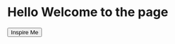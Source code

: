 <script src="test.js">
</script>

 <h1>Hello Welcome to the page </h1>
 <div>
 <div class="container" id="quotesButton" display="block">
            <div class="buttonCenter">
                <input type="button" onclick="displayQuotes()" class="btn" value="Inspire Me">
            </div>
 </div>
 <div class="container" id="quotesDiv" display="block">
            <p id="quote"></p>
            <p id="author"></p>
 </div>
 </div>


       
